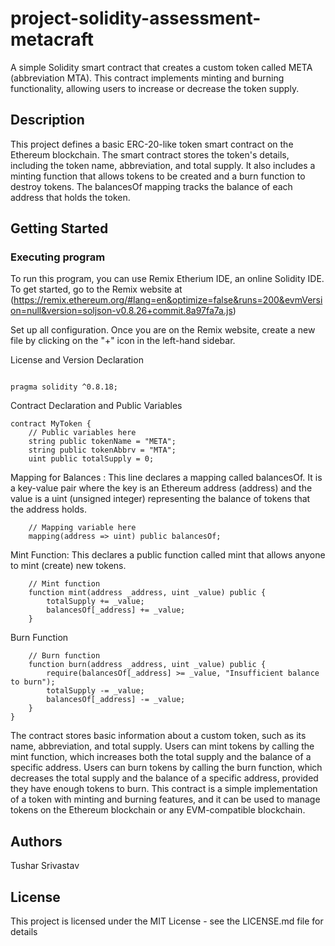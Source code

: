 # project-solidity-assessment-metacraft


A simple Solidity smart contract that creates a custom token called META (abbreviation MTA). This contract implements minting and burning functionality, allowing users to increase or decrease the token supply.

## Description

This project defines a basic ERC-20-like token smart contract on the Ethereum blockchain. The smart contract stores the token's details, including the token name, abbreviation, and total supply. It also includes a minting function that allows tokens to be created and a burn function to destroy tokens. The balancesOf mapping tracks the balance of each address that holds the token.
## Getting Started

### Executing program

To run this program, you can use Remix Etherium IDE, an online Solidity IDE. To get started, go to the Remix website at (https://remix.ethereum.org/#lang=en&optimize=false&runs=200&evmVersion=null&version=soljson-v0.8.26+commit.8a97fa7a.js)

Set up all configuration.
Once you are on the Remix website, create a new file by clicking on the "+" icon in the left-hand sidebar.

License and Version Declaration
```solidity

pragma solidity ^0.8.18;
```

Contract Declaration and Public Variables
```solidity
contract MyToken {
    // Public variables here
    string public tokenName = "META";
    string public tokenAbbrv = "MTA";
    uint public totalSupply = 0;
```

Mapping for Balances : This line declares a mapping called balancesOf. It is a key-value pair where the key is an Ethereum address (address) and the value is a uint (unsigned integer) representing the balance of tokens that the address holds.
```solidity
    // Mapping variable here
    mapping(address => uint) public balancesOf;
```
Mint Function: This declares a public function called mint that allows anyone to mint (create) new tokens.
```solidity
    // Mint function
    function mint(address _address, uint _value) public {
        totalSupply += _value;
        balancesOf[_address] += _value;
    }
```
Burn Function
```solidity
    // Burn function
    function burn(address _address, uint _value) public {
        require(balancesOf[_address] >= _value, "Insufficient balance to burn");
        totalSupply -= _value;
        balancesOf[_address] -= _value;
    }
}
```


The contract stores basic information about a custom token, such as its name, abbreviation, and total supply.
Users can mint tokens by calling the mint function, which increases both the total supply and the balance of a specific address.
Users can burn tokens by calling the burn function, which decreases the total supply and the balance of a specific address, provided they have enough tokens to burn.
This contract is a simple implementation of a token with minting and burning features, and it can be used to manage tokens on the Ethereum blockchain or any EVM-compatible blockchain.

## Authors

Tushar Srivastav



## License

This project is licensed under the MIT License - see the LICENSE.md file for details
